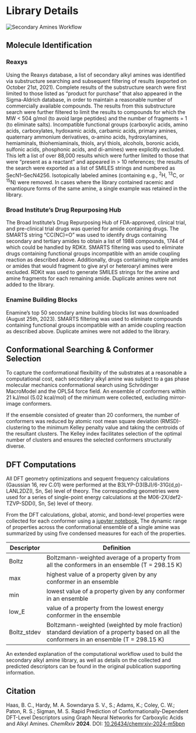 # Library Details

<div class="centered-container">
     <img src="/secondary-amines/content/secondary-amines-workflow.png" alt="Secondary Amines Workflow" class="responsive-image">
</div>

## Molecule Identification

### Reaxys
Using the Reaxys database, a list of secondary alkyl amines was identified via substructure searching and subsequent filtering of results (exported on October 21st, 2021). Complete results of the substructure search were first limited to those listed as “product for purchase” that also appeared in the Sigma-Aldrich database, in order to maintain a reasonable number of commercially available compounds. The results from this substructure search were further filtered to limit the results to compounds for which the MW < 504 g/mol (to avoid large peptides) and the number of fragments = 1 (to eliminate salts). Incompatible functional groups (carboxylic acids, amino acids, carboxylates, hydoxamic acids, carbamic acids, primary amines, quaternary ammonium derivatives, α-amino acids, hydroxylamines, hemiaminals, thiohemiaminals, thiols, aryl thiols, alcohols, boronic acids, sulfonic acids, phosphonic acids, and di-amines) were explicitly excluded. This left a list of over 88,000 results which were further limited to those that were “present as a reactant” and appeared in > 10 references; the results of the search were exported as a list of SMILES strings and numbered as SecN1–SecN4256. Isotopically labeled amines (containing e.g., <sup>2</sup>H, <sup>13</sup>C, or <sup>15</sup>N) were removed. In cases where the library contained racemic and enantiopure forms of the same amine, a single example was retained in the library.

### Broad Institute’s Drug Repurposing Hub
The Broad Institute’s Drug Repurposing Hub of FDA-approved, clinical trial, and pre-clinical trial drugs was queried for amide containing drugs. The SMARTS string “CC(NC)=O” was used to identify drugs containing secondary and tertiary amides to obtain a list of 1988 compounds, 1744 of which could be handled by RDKit. SMARTS filtering was used to eliminate drugs containing functional groups incompatible with an amide coupling reaction as described above. Additionally, drugs containing multiple amides or amides that would fragment to give aryl or heteroaryl amines were excluded. RDKit was used to generate SMILES strings for the amine and amine fragments for each remaining amide. Duplicate amines were not added to the library.

### Enamine Building Blocks
Enamine’s top 50 secondary amine building blocks list was downloaded (August 25th, 2023). SMARTS filtering was used to eliminate compounds containing functional groups incompatible with an amide coupling reaction as described above. Duplicate amines were not added to the library.

## Conformational Searching & Conformer Selection

To capture the conformational flexibility of the substrates at a reasonable a computational cost, each secondary alkyl amine was subject to a gas phase molecular mechanics conformational search using Schrödinger MacroModel and the OPLS4 force field.  An ensemble of conformers within 21 kJ/mol (5.02 kcal/mol) of the minimum were collected, excluding mirror-image conformers. 

If the ensemble consisted of greater than 20 conformers, the number of conformers was reduced by atomic root mean square deviation (RMSD)-clustering to the minimum Kelley penalty value and taking the centroids of the resultant clusters. The Kelley index facilitates selection of the optimal number of clusters and ensures the selected conformers structurally diverse.

## DFT Computations

All DFT geometry optimizations and sequent frequency calculations (Gaussian 16, rev C.01) were performed at the B3LYP-D3(BJ)/6-31G(d,p)-LANL2DZ(I, Sn, Se) level of theory. The corresponding geometries were used for a series of single-point energy calculations at the M06-2X/def2-TZVP-SDD(I, Sn, Se) level of theory. 

From the DFT calculations, global, atomic, and bond-level properties were collected for each conformer using a [jupyter notebook.](https://github.com/nsf-c-cas/AcidAmine_Descriptor_Predict/tree/main/get_properties_examples/get_secondary_amine_properties_example) The dynamic range of properties across the conformational ensemble of a single amine was summarized by using five condensed measures for each of the properties.

| Descriptor              | Definition                                                                                      |
| ----------------------- | ------------------------------------------------------------------------------------------------|
| Boltz                   | Boltzmann-weighted average of a property from all the conformers in an ensemble (T = 298.15 K)  |
| max                     | highest value of a property given by any conformer in an ensemble                               |
| min                     | lowest value of a property given by any conformer in an ensemble                                |
| low_E                   | value of a property from the lowest energy conformer in the ensemble                            |
| Boltz_stdev             | Boltzmann-weighted (weighted by mole fraction) standard deviation of a property based on all the conformers in an ensemble (T = 298.15 K) |

An extended explanation of the computational workflow used to build the secondary alkyl amine library, as well as details on the collected and predicted descriptors can be found in the original publication supporting information.

## Citation
Haas, B. C., Hardy, M. A. Sowndarya S. V., S.; Adams, K.; Coley, C. W.; Paton, R. S.; Sigman, M. S. Rapid Prediction of Conformationally-Dependent DFT-Level Descriptors using Graph Neural Networks for Carboxylic Acids and Alkyl Amines. *ChemRxiv* **2024**. DOI: [10.26434/chemrxiv-2024-m5bpn](https://doi.org/10.26434/chemrxiv-2024-m5bpn)
